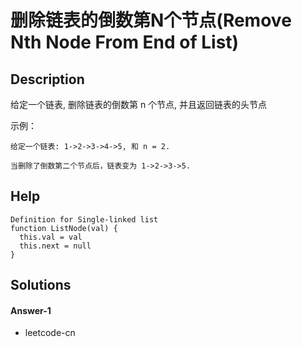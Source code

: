 # 删除链表的倒数第N个节点(Remove Nth Node From End of List)

## Description

给定一个链表, 删除链表的倒数第 n 个节点, 并且返回链表的头节点

示例：
```
给定一个链表: 1->2->3->4->5, 和 n = 2.

当删除了倒数第二个节点后，链表变为 1->2->3->5.
```

## Help

```
Definition for Single-linked list
function ListNode(val) {
  this.val = val
  this.next = null
}

```

## Solutions

#### Answer-1

- leetcode-cn


```

```
